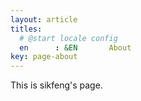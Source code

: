 ```yaml
---
layout: article
titles:
  # @start locale config
  en      : &EN       About
key: page-about
---
```


This is sikfeng's page.

